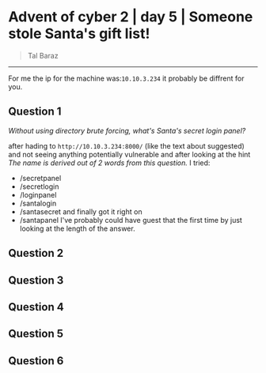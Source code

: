 # Advent of cyber 2 | day 5 | Someone stole Santa's gift list!

> Tal Baraz

-----

For me the ip for the machine was:`10.10.3.234` it probably be diffrent for you.

## Question 1
*Without using directory brute forcing, what's Santa's secret login panel?*

after hading to `http://10.10.3.234:8000/` (like the text about suggested) and not seeing anything potentially vulnerable
and after looking at the hint _The name is derived out of 2 words from this question._
I tried:
- /secretpanel
- /secretlogin
- /loginpanel
- /santalogin
- /santasecret
and finally got it right on
- /santapanel
I've probably could have guest that the first time by just looking at the length of the answer.

## Question 2

## Question 3

## Question 4

## Question 5

## Question 6